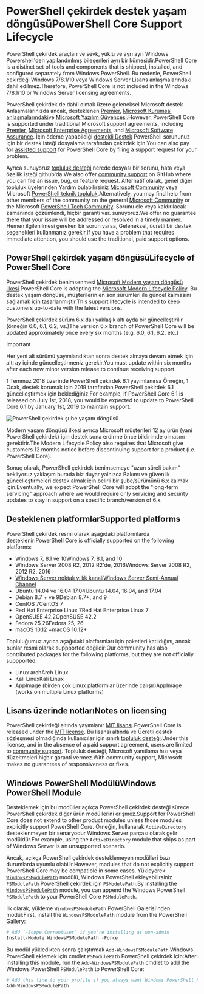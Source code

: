 # <a name="powershell-core-support-lifecycle"></a><span data-ttu-id="0137c-101">PowerShell çekirdek destek yaşam döngüsü</span><span class="sxs-lookup"><span data-stu-id="0137c-101">PowerShell Core Support Lifecycle</span></span>

<span data-ttu-id="0137c-102">PowerShell çekirdek araçları ve sevk, yüklü ve ayrı ayrı Windows Powershell'den yapılandırılmış bileşenleri ayrı bir kümesidir.</span><span class="sxs-lookup"><span data-stu-id="0137c-102">PowerShell Core is a distinct set of tools and components that is shipped, installed, and configured separately from Windows PowerShell.</span></span>
<span data-ttu-id="0137c-103">Bu nedenle, PowerShell çekirdeği Windows 7/8.1/10 veya Windows Server Lisans anlaşmalarındaki dahil edilmez.</span><span class="sxs-lookup"><span data-stu-id="0137c-103">Therefore, PowerShell Core is not included in the Windows 7/8.1/10 or Windows Server licensing agreements.</span></span>

<span data-ttu-id="0137c-104">PowerShell çekirdek de dahil olmak üzere geleneksel Microsoft destek Anlaşmalarınızda ancak, desteklenen [Premier][], [Microsoft Kurumsal anlaşmalarındaki][enterprise-agreement]ve [Microsoft Yazılım Güvencesi][assurance].</span><span class="sxs-lookup"><span data-stu-id="0137c-104">However, PowerShell Core is supported under traditional Microsoft support agreements, including [Premier][], [Microsoft Enterprise Agreements][enterprise-agreement], and [Microsoft Software Assurance][assurance].</span></span>
<span data-ttu-id="0137c-105">İçin ödeme yapabildiği [destekli Destek][] PowerShell sorununuz için bir destek isteği dosyalama tarafından çekirdek için.</span><span class="sxs-lookup"><span data-stu-id="0137c-105">You can also pay for [assisted support][] for PowerShell Core by filing a support request for your problem.</span></span>

<span data-ttu-id="0137c-106">Ayrıca sunuyoruz [topluluk desteği][] nerede dosyası bir sorunu, hata veya özellik isteği github'da.</span><span class="sxs-lookup"><span data-stu-id="0137c-106">We also offer [community support][] on GitHub where you can file an issue, bug, or feature request.</span></span>
<span data-ttu-id="0137c-107">Alternatif olarak, genel diğer topluluk üyelerinden Yardım bulabilirsiniz [Microsoft Community][] veya Microsoft [PowerShell teknik topluluk][].</span><span class="sxs-lookup"><span data-stu-id="0137c-107">Alternatively, you may find help from other members of the community on the general [Microsoft Community][] or the Microsoft [PowerShell Tech Community][].</span></span>
<span data-ttu-id="0137c-108">Sorunu ele veya kaldırılacak zamanında çözümlendi, hiçbir garanti var. sunuyoruz.</span><span class="sxs-lookup"><span data-stu-id="0137c-108">We offer no guarantee there that your issue will be addressed or resolved in a timely manner.</span></span>
<span data-ttu-id="0137c-109">Hemen ilgilenilmesi gereken bir sorun varsa, Geleneksel, ücretli bir destek seçenekleri kullanmanız gerekir.</span><span class="sxs-lookup"><span data-stu-id="0137c-109">If you have a problem that requires immediate attention, you should use the traditional, paid support options.</span></span>

## <a name="lifecycle-of-powershell-core"></a><span data-ttu-id="0137c-110">PowerShell çekirdek yaşam döngüsü</span><span class="sxs-lookup"><span data-stu-id="0137c-110">Lifecycle of PowerShell Core</span></span>

<span data-ttu-id="0137c-111">PowerShell çekirdek benimsenmesi [Microsoft Modern yaşam döngüsü ilkesi][modern].</span><span class="sxs-lookup"><span data-stu-id="0137c-111">PowerShell Core is adopting the [Microsoft Modern Lifecycle Policy][modern].</span></span>
<span data-ttu-id="0137c-112">Bu destek yaşam döngüsü, müşterilerin en son sürümleri ile güncel kalmasını sağlamak için tasarlanmıştır.</span><span class="sxs-lookup"><span data-stu-id="0137c-112">This support lifecycle is intended to keep customers up-to-date with the latest versions.</span></span>

<span data-ttu-id="0137c-113">PowerShell çekirdek sürüm 6.x dalı yaklaşık altı ayda bir güncelleştirilir (örneğin 6.0, 6.1, 6.2, vs.)</span><span class="sxs-lookup"><span data-stu-id="0137c-113">The version 6.x branch of PowerShell Core will be updated approximately once every six months (e.g. 6.0, 6.1, 6.2, etc.)</span></span>

> [!IMPORTANT]
> <span data-ttu-id="0137c-114">Her yeni alt sürümü yayımlandıktan sonra destek almaya devam etmek için altı ay içinde güncelleştirmeniz gerekir.</span><span class="sxs-lookup"><span data-stu-id="0137c-114">You must update within six months after each new minor version release to continue receiving support.</span></span>

<span data-ttu-id="0137c-115">1 Temmuz 2018 üzerinde PowerShell çekirdek 6.1 yayımlanırsa Örneğin, 1 Ocak, destek korumak için 2019 tarafından PowerShell çekirdek 6.1 güncelleştirmek için beklediğiniz.</span><span class="sxs-lookup"><span data-stu-id="0137c-115">For example, if PowerShell Core 6.1 is released on July 1st, 2018, you would be expected to update to PowerShell Core 6.1 by January 1st, 2019 to maintain support.</span></span>

![PowerShell çekirdek şube yaşam döngüsü][lifecycle-chart]

<span data-ttu-id="0137c-117">Modern yaşam döngüsü ilkesi ayrıca Microsoft müşterileri 12 ay ürün (yani PowerShell çekirdek) için destek sona erdirme önce bildirimde olmasını gerektirir.</span><span class="sxs-lookup"><span data-stu-id="0137c-117">The Modern Lifecycle Policy also requires that Microsoft give customers 12 months notice before discontinuing support for a product (i.e. PowerShell Core).</span></span>

<span data-ttu-id="0137c-118">Sonuç olarak, PowerShell çekirdek benimsemeye "uzun süreli bakım" bekliyoruz yaklaşım burada biz duyar yalnızca Bakımı ve güvenlik güncelleştirmeleri destek almak için belirli bir şube/sürümünü 6.x kalmak için.</span><span class="sxs-lookup"><span data-stu-id="0137c-118">Eventually, we expect PowerShell Core will adopt the "long-term servicing" approach where we would require only servicing and security updates to stay in support on a specific branch/version of 6.x.</span></span>

## <a name="supported-platforms"></a><span data-ttu-id="0137c-119">Desteklenen platformlar</span><span class="sxs-lookup"><span data-stu-id="0137c-119">Supported platforms</span></span>

<span data-ttu-id="0137c-120">PowerShell çekirdek resmi olarak aşağıdaki platformlarda desteklenir:</span><span class="sxs-lookup"><span data-stu-id="0137c-120">PowerShell Core is officially supported on the following platforms:</span></span>

* <span data-ttu-id="0137c-121">Windows 7, 8.1 ve 10</span><span class="sxs-lookup"><span data-stu-id="0137c-121">Windows 7, 8.1, and 10</span></span>
* <span data-ttu-id="0137c-122">Windows Server 2008 R2, 2012 R2'de, 2016</span><span class="sxs-lookup"><span data-stu-id="0137c-122">Windows Server 2008 R2, 2012 R2, 2016</span></span>
* <span data-ttu-id="0137c-123">[Windows Server noktalı yıllık kanalı][semi-annual]</span><span class="sxs-lookup"><span data-stu-id="0137c-123">[Windows Server Semi-Annual Channel][semi-annual]</span></span>
* <span data-ttu-id="0137c-124">Ubuntu 14.04 ve 16.04 17.04</span><span class="sxs-lookup"><span data-stu-id="0137c-124">Ubuntu 14.04, 16.04, and 17.04</span></span>
* <span data-ttu-id="0137c-125">Debian 8.7 + ve 9</span><span class="sxs-lookup"><span data-stu-id="0137c-125">Debian 8.7+, and 9</span></span>
* <span data-ttu-id="0137c-126">CentOS 7</span><span class="sxs-lookup"><span data-stu-id="0137c-126">CentOS 7</span></span>
* <span data-ttu-id="0137c-127">Red Hat Enterprise Linux 7</span><span class="sxs-lookup"><span data-stu-id="0137c-127">Red Hat Enterprise Linux 7</span></span>
* <span data-ttu-id="0137c-128">OpenSUSE 42.2</span><span class="sxs-lookup"><span data-stu-id="0137c-128">OpenSUSE 42.2</span></span>
* <span data-ttu-id="0137c-129">Fedora 25 26</span><span class="sxs-lookup"><span data-stu-id="0137c-129">Fedora 25, 26</span></span>
* <span data-ttu-id="0137c-130">macOS 10,12 +</span><span class="sxs-lookup"><span data-stu-id="0137c-130">macOS 10.12+</span></span>

<span data-ttu-id="0137c-131">Topluluğumuz ayrıca aşağıdaki platformları için paketleri katıldığını, ancak bunlar resmi olarak suppported değildir:</span><span class="sxs-lookup"><span data-stu-id="0137c-131">Our community has also contributed packages for the following platforms, but they are not officially suppported:</span></span>

* <span data-ttu-id="0137c-132">Linux arch</span><span class="sxs-lookup"><span data-stu-id="0137c-132">Arch Linux</span></span>
* <span data-ttu-id="0137c-133">Kali Linux</span><span class="sxs-lookup"><span data-stu-id="0137c-133">Kali Linux</span></span>
* <span data-ttu-id="0137c-134">AppImage (birden çok Linux platformlar üzerinde çalışır)</span><span class="sxs-lookup"><span data-stu-id="0137c-134">AppImage (works on multiple Linux platforms)</span></span>

## <a name="notes-on-licensing"></a><span data-ttu-id="0137c-135">Lisans üzerinde notları</span><span class="sxs-lookup"><span data-stu-id="0137c-135">Notes on licensing</span></span>

<span data-ttu-id="0137c-136">PowerShell çekirdeği altında yayımlanır [MIT lisansı][].</span><span class="sxs-lookup"><span data-stu-id="0137c-136">PowerShell Core is released under the [MIT license][].</span></span>
<span data-ttu-id="0137c-137">Bu lisansı altında ve Ücretli destek sözleşmesi olmadığında kullanıcılar için sınırlı [topluluk desteği][].</span><span class="sxs-lookup"><span data-stu-id="0137c-137">Under this license, and in the absence of a paid support agreement, users are limited to [community support][].</span></span>
<span data-ttu-id="0137c-138">Topluluk desteği, Microsoft yanıtlama hızı veya düzeltmeleri hiçbir garanti vermez.</span><span class="sxs-lookup"><span data-stu-id="0137c-138">With community support, Microsoft makes no guarantees of responsiveness or fixes.</span></span>

## <a name="windows-powershell-module"></a><span data-ttu-id="0137c-139">Windows PowerShell Modülü</span><span class="sxs-lookup"><span data-stu-id="0137c-139">Windows PowerShell Module</span></span>

<span data-ttu-id="0137c-140">Desteklemek için bu modüller açıkça PowerShell çekirdek desteği sürece PowerShell çekirdek diğer ürün modüllerini erişmez.</span><span class="sxs-lookup"><span data-stu-id="0137c-140">Support for PowerShell Core does not extend to other product modules unless those modules explicitly support PowerShell Core.</span></span>
<span data-ttu-id="0137c-141">Örneğin, kullanarak `ActiveDirectory` desteklenmeyen bir senaryodur Windows Server parçası olarak gelir modüldür.</span><span class="sxs-lookup"><span data-stu-id="0137c-141">For example, using the `ActiveDirectory` module that ships as part of Windows Server is an unsupported scenario.</span></span>

<span data-ttu-id="0137c-142">Ancak, açıkça PowerShell çekirdek desteklemeyen modülleri bazı durumlarda uyumlu olabilir.</span><span class="sxs-lookup"><span data-stu-id="0137c-142">However, modules that do not explicitly support PowerShell Core may be compatible in some cases.</span></span>
<span data-ttu-id="0137c-143">Yükleyerek [`WindowsPSModulePath`][] modülü, Windows PowerShell ekleyebilirsiniz `PSModulePath` PowerShell çekirdek için `PSModulePath`.</span><span class="sxs-lookup"><span data-stu-id="0137c-143">By installing the [`WindowsPSModulePath`][] module, you can append the Windows PowerShell `PSModulePath` to your PowerShell Core `PSModulePath`.</span></span>

<span data-ttu-id="0137c-144">İlk olarak, yükleme `WindowsPSModulePath` PowerShell Galerisi'nden modül:</span><span class="sxs-lookup"><span data-stu-id="0137c-144">First, install the `WindowsPSModulePath` module from the PowerShell Gallery:</span></span>

```powershell
# Add `-Scope CurrentUser` if you're installing as non-admin 
Install-Module WindowsPSModulePath -Force
```

<span data-ttu-id="0137c-145">Bu modül yükledikten sonra çalıştırmak `Add-WindowsPSModulePath` Windows PowerShell eklemek için cmdlet `PSModulePath` PowerShell çekirdek için:</span><span class="sxs-lookup"><span data-stu-id="0137c-145">After installing this module, run the `Add-WindowsPSModulePath` cmdlet to add the Windows PowerShell `PSModulePath` to PowerShell Core:</span></span>

```powershell
# Add this line to your profile if you always want Windows PowerShell PSModulePath
Add-WindowsPSModulePath
```

[Premier]: https://www.microsoft.com/en-us/microsoftservices/support.aspx
[enterprise-agreement]: https://www.microsoft.com/en-us/licensing/licensing-programs/enterprise.aspx
[assurance]: https://www.microsoft.com/en-us/licensing/licensing-programs/software-assurance-default.aspx
[topluluk desteği]: https://github.com/powershell/powershell/issues
[community support]: https://github.com/powershell/powershell/issues
[Microsoft Community]: https://answers.microsoft.com/
[PowerShell teknik topluluk]: https://techcommunity.microsoft.com/t5/PowerShell/ct-p/WindowsPowerShell
[PowerShell Tech Community]: https://techcommunity.microsoft.com/t5/PowerShell/ct-p/WindowsPowerShell
[destekli Destek]: https://support.microsoft.com/assistedsupportproducts
[assisted support]: https://support.microsoft.com/assistedsupportproducts
[modern]: https://support.microsoft.com/help/30881/modern-lifecycle-policy
[lifecycle-chart]: ./images/modern-lifecycle.png
[semi-annual]: https://docs.microsoft.com/windows-server/get-started/semi-annual-channel-overview
[MIT lisansı]: https://github.com/PowerShell/PowerShell/blob/master/LICENSE.txt
[MIT license]: https://github.com/PowerShell/PowerShell/blob/master/LICENSE.txt
['WindowsPSModulePath']: https://www.powershellgallery.com/packages/WindowsPSModulePath/
[`WindowsPSModulePath`]: https://www.powershellgallery.com/packages/WindowsPSModulePath/
